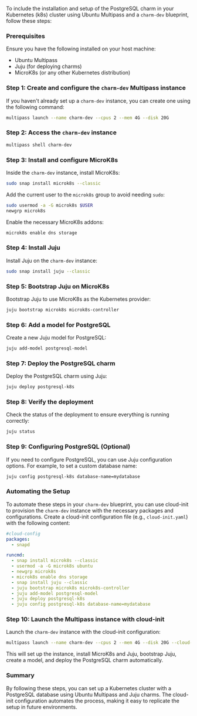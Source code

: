 To include the installation and setup of the PostgreSQL charm in your Kubernetes (k8s) cluster using Ubuntu Multipass and a `charm-dev` blueprint, follow these steps:

### Prerequisites
Ensure you have the following installed on your host machine:
- Ubuntu Multipass
- Juju (for deploying charms)
- MicroK8s (or any other Kubernetes distribution)

### Step 1: Create and configure the `charm-dev` Multipass instance

If you haven't already set up a `charm-dev` instance, you can create one using the following command:

```bash
multipass launch --name charm-dev --cpus 2 --mem 4G --disk 20G
```

### Step 2: Access the `charm-dev` instance

```bash
multipass shell charm-dev
```

### Step 3: Install and configure MicroK8s

Inside the `charm-dev` instance, install MicroK8s:

```bash
sudo snap install microk8s --classic
```

Add the current user to the `microk8s` group to avoid needing `sudo`:

```bash
sudo usermod -a -G microk8s $USER
newgrp microk8s
```

Enable the necessary MicroK8s addons:

```bash
microk8s enable dns storage
```

### Step 4: Install Juju

Install Juju on the `charm-dev` instance:

```bash
sudo snap install juju --classic
```

### Step 5: Bootstrap Juju on MicroK8s

Bootstrap Juju to use MicroK8s as the Kubernetes provider:

```bash
juju bootstrap microk8s microk8s-controller
```

### Step 6: Add a model for PostgreSQL

Create a new Juju model for PostgreSQL:

```bash
juju add-model postgresql-model
```

### Step 7: Deploy the PostgreSQL charm

Deploy the PostgreSQL charm using Juju:

```bash
juju deploy postgresql-k8s
```

### Step 8: Verify the deployment

Check the status of the deployment to ensure everything is running correctly:

```bash
juju status
```

### Step 9: Configuring PostgreSQL (Optional)

If you need to configure PostgreSQL, you can use Juju configuration options. For example, to set a custom database name:

```bash
juju config postgresql-k8s database-name=mydatabase
```

### Automating the Setup

To automate these steps in your `charm-dev` blueprint, you can use cloud-init to provision the `charm-dev` instance with the necessary packages and configurations. Create a cloud-init configuration file (e.g., `cloud-init.yaml`) with the following content:

```yaml
#cloud-config
packages:
  - snapd

runcmd:
  - snap install microk8s --classic
  - usermod -a -G microk8s ubuntu
  - newgrp microk8s
  - microk8s enable dns storage
  - snap install juju --classic
  - juju bootstrap microk8s microk8s-controller
  - juju add-model postgresql-model
  - juju deploy postgresql-k8s
  - juju config postgresql-k8s database-name=mydatabase
```

### Step 10: Launch the Multipass instance with cloud-init

Launch the `charm-dev` instance with the cloud-init configuration:

```bash
multipass launch --name charm-dev --cpus 2 --mem 4G --disk 20G --cloud-init cloud-init.yaml
```

This will set up the instance, install MicroK8s and Juju, bootstrap Juju, create a model, and deploy the PostgreSQL charm automatically.

### Summary

By following these steps, you can set up a Kubernetes cluster with a PostgreSQL database using Ubuntu Multipass and Juju charms. The cloud-init configuration automates the process, making it easy to replicate the setup in future environments.